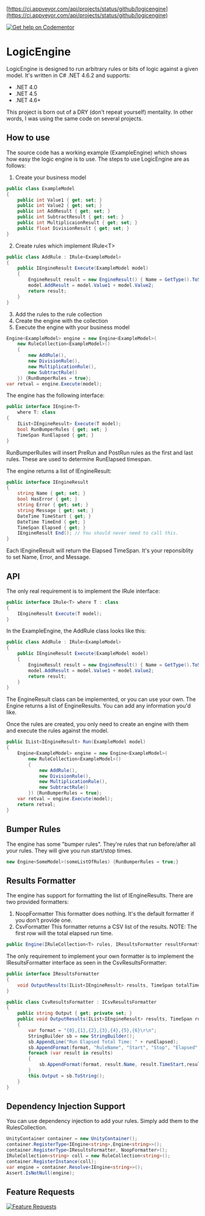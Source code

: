 [https://ci.appveyor.com/api/projects/status/github/logicengine](https://ci.appveyor.com/api/projects/status/github/logicengine)

[![Get help on Codementor](https://cdn.codementor.io/badges/get_help_github.svg)](https://www.codementor.io/wbsimms?utm_source=github&utm_medium=button&utm_term=wbsimms&utm_campaign=github)

LogicEngine
===========

LogicEngine is designed to run arbitrary rules or bits of logic against a given model. It's written in C# .NET 4.6.2 and supports:
- .NET 4.0
- .NET 4.5
- .NET 4.6+

This project is born out of a DRY (don't repeat yourself) mentality. In other words, I was using the same code on several projects.

How to use
-----------

The source code has a working example (ExampleEngine) which shows how easy the logic engine is to use. The steps to use LogicEngine are as follows:
1. Create your business model
```C#
public class ExampleModel
{
    public int Value1 { get; set; }
    public int Value2 { get; set; }
    public int AddResult { get; set; }
    public int SubtractResult { get; set; }
    public int MultiplicaionResult { get; set; }
    public float DivisionResult { get; set; }
}
```
2. Create rules which implement IRule\<T>
```c#
public class AddRule : IRule<ExampleModel> 
{
    public IEngineResult Execute(ExampleModel model)
    {
        EngineResult result = new EngineResult() { Name = GetType().ToString() };
        model.AddResult = model.Value1 + model.Value2;
        return result;
    }
}
```
3. Add the rules to the rule collection
4. Create the engine with the collection
5. Execute the engine with your business model

```c#
Engine<ExampleModel> engine = new Engine<ExampleModel>(
    new RuleCollection<ExampleModel>()
    {
        new AddRule(), 
        new DivisionRule(), 
        new MultiplicationRule(), 
        new SubtractRule()
    }) {RunBumperRules = true};
var retval = engine.Execute(model);
```

The engine has the following interface:
```c#
public interface IEngine<T> 
	where T: class 
{
    IList<IEngineResult> Execute(T model);
    bool RunBumperRules { get; set; }
    TimeSpan RunElapsed { get; }
}
```
RunBumperRulles will insert PreRun and PostRun rules as the first and last rules. These are used to determine RunElapsed timespan.

The engine returns a list of IEngineResult:
```c#
public interface IEngineResult
{
    string Name { get; set; }
    bool HasError { get; }
    string Error { get; set; }
    string Message { get; set; }
    DateTime TimeStart { get; }
    DateTime TimeEnd { get; }
    TimeSpan Elapsed { get; }
    IEngineResult End(); // You should never need to call this.
}
```
Each IEngineResult will return the Elapsed TimeSpan. It's your reponsiblity to set Name, Error, and Message.

API
-----------

The only real requirement is to implement the IRule interface:

```c#
public interface IRule<T> where T : class
{
    IEngineResult Execute(T model);
}
```

In the ExampleEngine, the AddRule class looks like this:

```c#
public class AddRule : IRule<ExampleModel> 
{
    public IEngineResult Execute(ExampleModel model)
    {
        EngineResult result = new EngineResult() { Name = GetType().ToString() };
        model.AddResult = model.Value1 + model.Value2;
        return result;
    }
}
```
The EngineResult class can be implemented, or you can use your own. The Engine returns a list of EngineResults. You can add any information you'd like.

Once the rules are created, you only need to create an engine with them and execute the rules against the model.

```c#
public IList<IEngineResult> Run(ExampleModel model)
{
    Engine<ExampleModel> engine = new Engine<ExampleModel>(
        new RuleCollection<ExampleModel>()
        {
            new AddRule(), 
            new DivisionRule(), 
            new MultiplicationRule(), 
            new SubtractRule()
        }) {RunBumperRules = true};
    var retval = engine.Execute(model);
    return retval;
}
```

Bumper Rules
------------
The engine has some "bumper rules". They're rules that run before/after all your rules. They will give you run start/stop times.

```c#
new Engine<SomeModel>(someListOfRules) {RunBumperRules = true;}
```

Results Formatter
------------
The engine has support for formatting the list of IEngineResults. There are two provided formatters:
1. NoopFormatter
This formatter does nothing. It's the default formatter if you don't provide one.
2. CsvFormatter
This formatter returns a CSV list of the results. NOTE: The first row will the total elapsed run time.

```c#
public Engine(IRuleCollection<T> rules, IResultsFormatter resultFormatter = null)
```
The only requirement to implement your own formatter is to implement the IResultsFormatter interface as seen in the CsvResultsFormatter:
```c#
public interface IResultsFormatter
{
	void OutputResults(IList<IEngineResult> results, TimeSpan totalTime);
}

public class CsvResultsFormatter : ICsvResultsFormatter
{
	public string Output { get; private set; }
	public void OutputResults(IList<IEngineResult> results, TimeSpan runElapsed)
	{
		var format = "{0},{1},{2},{3},{4},{5},{6}\r\n";
		StringBuilder sb = new StringBuilder();
		sb.AppendLine("Run Elapsed Total Time: " + runElapsed);
		sb.AppendFormat(format, "RuleName", "Start", "Stop", "Elapsed", "HasError","Message" ,"ErrorMessage");
		foreach (var result in results)
		{
			sb.AppendFormat(format, result.Name, result.TimeStart,result.TimeEnd, result.Elapsed, result.HasError, result.Message,result.Error);
		}
		this.Output = sb.ToString();
	}
}
```

Dependency Injection Support
-----------
You can use dependency injection to add your rules. Simply add them to the RulesCollection.

```c#
UnityContainer container = new UnityContainer();
container.RegisterType<IEngine<string>,Engine<string>>();
container.RegisterType<IResultsFormatter, NoopFormatter>();
IRuleCollection<string> coll = new RuleCollection<string>();
container.RegisterInstance(coll);
var engine = container.Resolve<IEngine<string>>();
Assert.IsNotNull(engine);
```

## Feature Requests ##
[![Feature Requests](http://feathub.com/wbsimms/LogicEngine?format=svg)](http://feathub.com/wbsimms/LogicEngine)
